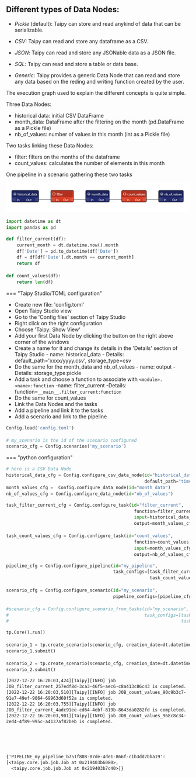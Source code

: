
## Different types of Data Nodes:

- *Pickle* (default): Taipy can store and read anykind of data that can be serializable.

- *CSV*: Taipy can read and store any dataframe as a CSV.

- *JSON*: Taipy can read and store any JSONable data as a JSON file.

- *SQL*: Taipy can read and store a table or data base.

- *Generic*: Taipy provides a generic Data Node that can read and store any data based on the reding and writing function created by the user.

The execution graph used to explain the different concepts is quite simple.

Three Data Nodes:
- historical data: initial CSV DataFrame
- month_data: DataFrame after the filtering on the month (pd.DataFrame as a Pickle file)
- nb_of_values: number of values in this month (int as a Pickle file)

Two tasks linking these Data Nodes:
- filter: filters on the months of the dataframe
- count_values: calculates the number of elements in this month

One pipeline in a scenario gathering these two tasks

![](config.png)

```python
import datetime as dt
import pandas as pd
```

```python
def filter_current(df):
    current_month = dt.datetime.now().month
    df['Date'] = pd.to_datetime(df['Date']) 
    df = df[df['Date'].dt.month == current_month]
    return df

def count_values(df):
    return len(df)
```


=== "Taipy Studio/TOML configuration"

- Create new file: 'config.toml'
- Open Taipy Studio view
- Go to the 'Config files' section of Taipy Studio
- Right click on the right configuration
- Choose 'Taipy: Show View'
- Add your first Data Node by clicking the button on the right above corner of the windows
- Create a name for it and change its details in the 'Details' section of Taipy Studio
        - name: historical_data
        - Details: default_path='xxxx/yyyy.csv', storage_type=csv
- Do the same for the month_data and nb_of_values
        - name: output
        - Details: storage_type:pickle
- Add a task and choose a function to associate with `<module>.<name>:function`
        -name: filter_current
        -Details: function=`__main__.filter_current:function`
- Do the same for count_values
- Link the Data Nodes and the tasks
- Add a pipeline and link it to the tasks
- Add a scenario and link to the pipeline



```python
Config.load('config.toml')

# my_scenario is the id of the scenario configured
scenario_cfg = Config.scenarios('my_scenario')
```

=== "python configuration"

```python
# here is a CSV Data Node
historical_data_cfg = Config.configure_csv_data_node(id="historical_data",
                                                     default_path="time_series.csv")
month_values_cfg =  Config.configure_data_node(id="month_data")
nb_of_values_cfg = Config.configure_data_node(id="nb_of_values")
```


```python
task_filter_current_cfg = Config.configure_task(id="filter_current",
                                                 function=filter_current,
                                                 input=historical_data_cfg,
                                                 output=month_values_cfg)

task_count_values_cfg = Config.configure_task(id="count_values",
                                                 function=count_values,
                                                 input=month_values_cfg,
                                                 output=nb_of_values_cfg)
```


```python
pipeline_cfg = Config.configure_pipeline(id="my_pipeline",
                                         task_configs=[task_filter_current_cfg,
                                                       task_count_values_cfg])

scenario_cfg = Config.configure_scenario(id="my_scenario",
                                         pipeline_configs=[pipeline_cfg])

#scenario_cfg = Config.configure_scenario_from_tasks(id="my_scenario",
#                                                    task_configs=[task_filter_current_cfg,
#                                                                  task_count_values_cfg])
```


```python
tp.Core().run()

scenario_1 = tp.create_scenario(scenario_cfg, creation_date=dt.datetime(2022,10,7), name="Scenario 2022/10/7")
scenario_1.submit()

scenario_2 = tp.create_scenario(scenario_cfg, creation_date=dt.datetime(2022,10,7), name="Scenario 2022/10/7")
scenario_2.submit()
```

    [2022-12-22 16:20:03,424][Taipy][INFO] job JOB_filter_current_257edf8d-3ca3-46f5-aec6-c8a413c86c43 is completed.
    [2022-12-22 16:20:03,510][Taipy][INFO] job JOB_count_values_90c9b3c7-91e7-49ef-9064-69963d60f52a is completed.
    [2022-12-22 16:20:03,755][Taipy][INFO] job JOB_filter_current_4adc91ee-cd64-4ebf-819b-8643da0282fd is completed.
    [2022-12-22 16:20:03,901][Taipy][INFO] job JOB_count_values_968c8c34-2ed4-4f89-995c-a4137af82beb is completed.
    




    {'PIPELINE_my_pipeline_b751f808-87de-4de1-866f-c1b3dd7bba19': [<taipy.core.job.job.Job at 0x219403b6080>,
      <taipy.core.job.job.Job at 0x219403b7c40>]}
